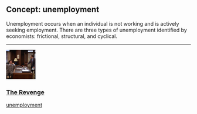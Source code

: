 ## Concept: unemployment

Unemployment occurs when an individual is not working and is actively seeking employment. There are three types of unemployment identified by economists: frictional, structural, and cyclical.

<hr>
<div class="clip-listing">
<img src="media/icons/revenge.jpg" alt="The Revenge icon">

### [The Revenge](../../clip/39/)

[unemployment](/concept/unemployment/)
</div>

